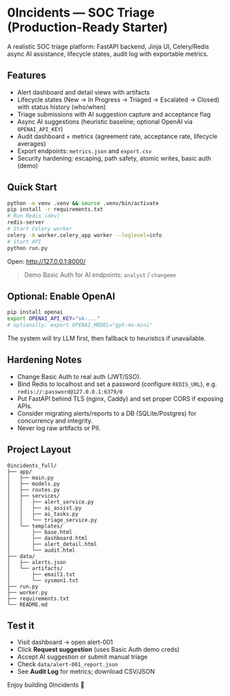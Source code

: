 # 0Incidents — SOC Triage (Production-Ready Starter)

A realistic SOC triage platform: FastAPI backend, Jinja UI, Celery/Redis async AI assistance, lifecycle states, audit log with exportable metrics.

## Features
- Alert dashboard and detail views with artifacts
- Lifecycle states (New → In Progress → Triaged → Escalated → Closed) with status history (who/when)
- Triage submissions with AI suggestion capture and acceptance flag
- Async AI suggestions (heuristic baseline; optional OpenAI via `OPENAI_API_KEY`)
- Audit dashboard + metrics (agreement rate, acceptance rate, lifecycle averages)
- Export endpoints: `metrics.json` and `export.csv`
- Security hardening: escaping, path safety, atomic writes, basic auth (demo)

## Quick Start
```bash
python -m venv .venv && source .venv/bin/activate
pip install -r requirements.txt
# Run Redis (dev)
redis-server
# Start Celery worker
celery -A worker.celery_app worker --loglevel=info
# Start API
python run.py
```

Open: http://127.0.0.1:8000/

> Demo Basic Auth for AI endpoints: `analyst` / `changeme`

## Optional: Enable OpenAI
```bash
pip install openai
export OPENAI_API_KEY="sk-..."
# optionally: export OPENAI_MODEL="gpt-4o-mini"
```
The system will try LLM first, then fallback to heuristics if unavailable.

## Hardening Notes
- Change Basic Auth to real auth (JWT/SSO).
- Bind Redis to localhost and set a password (configure `REDIS_URL`), e.g. `redis://:password@127.0.0.1:6379/0`
- Put FastAPI behind TLS (nginx, Caddy) and set proper CORS if exposing APIs.
- Consider migrating alerts/reports to a DB (SQLite/Postgres) for concurrency and integrity.
- Never log raw artifacts or PII.

## Project Layout
```
0incidents_full/
├── app/
│   ├── main.py
│   ├── models.py
│   ├── routes.py
│   ├── services/
│   │   ├── alert_service.py
│   │   ├── ai_assist.py
│   │   ├── ai_tasks.py
│   │   └── triage_service.py
│   └── templates/
│       ├── base.html
│       ├── dashboard.html
│       ├── alert_detail.html
│       └── audit.html
├── data/
│   ├── alerts.json
│   └── artifacts/
│       ├── email1.txt
│       └── sysmon1.txt
├── run.py
├── worker.py
├── requirements.txt
└── README.md
```

## Test it
- Visit dashboard → open alert-001
- Click **Request suggestion** (uses Basic Auth demo creds)
- Accept AI suggestion or submit manual triage
- Check `data/alert-001_report.json`
- See **Audit Log** for metrics; download CSV/JSON

Enjoy building 0Incidents 🔧
